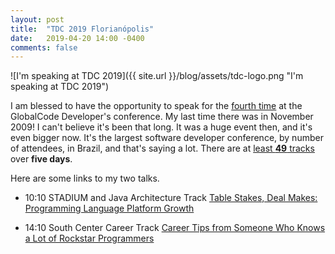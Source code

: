 ```yaml
---
layout: post
title:  "TDC 2019 Florianópolis"
date:   2019-04-20 14:00 -0400
comments: false
---
```



![I'm speaking at TDC 2019]({{
   site.url }}/blog/assets/tdc-logo.png "I'm speaking at TDC 2019")

I am blessed to have the opportunity to speak for the [fourth
time](http://purl.oclc.org/NET/edburns/speaking-engagements/) at the
GlobalCode Developer's conference.  My last time there was in November
2009!  I can't believe it's been that long.  It was a huge event then,
and it's even bigger now.  It's the largest software developer
conference, by number of attendees, in Brazil, and that's saying a lot.
There are at [least **49**
tracks](http://www.thedevelopersconference.com.br/tdc/2019/florianopolis/trilhas)
over **five days**.

Here are some links to my two talks.

* 10:10 STADIUM and Java Architecture Track [Table Stakes, Deal Makes: Programming Language Platform Growth](http://www.thedevelopersconference.com.br/tdc/2019/florianopolis/trilha-arquitetura-java)

* 14:10 South Center Career Track [Career Tips from Someone Who Knows a Lot of Rockstar Programmers](http://www.thedevelopersconference.com.br/tdc/2019/florianopolis/trilha-carreiras-e-mentoria)

